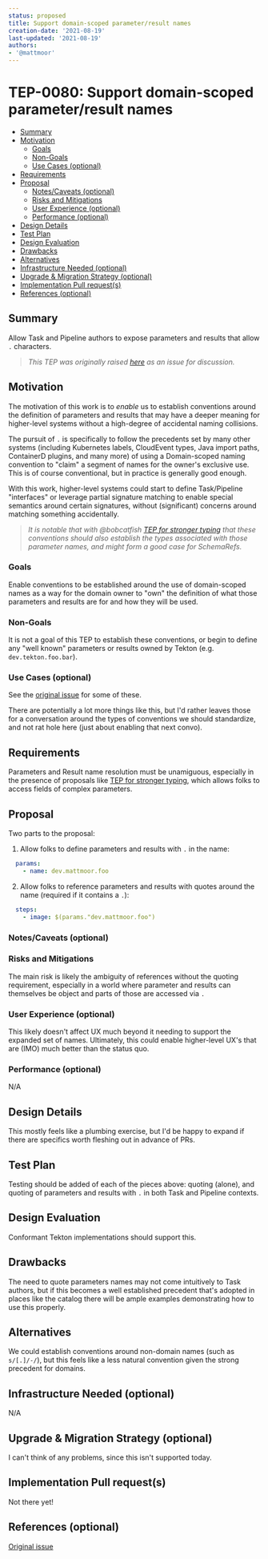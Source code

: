 ```yaml
---
status: proposed
title: Support domain-scoped parameter/result names
creation-date: '2021-08-19'
last-updated: '2021-08-19'
authors:
- '@mattmoor'
---
```


# TEP-0080: Support domain-scoped parameter/result names

<!-- toc -->
- [Summary](#summary)
- [Motivation](#motivation)
  - [Goals](#goals)
  - [Non-Goals](#non-goals)
  - [Use Cases (optional)](#use-cases-optional)
- [Requirements](#requirements)
- [Proposal](#proposal)
  - [Notes/Caveats (optional)](#notescaveats-optional)
  - [Risks and Mitigations](#risks-and-mitigations)
  - [User Experience (optional)](#user-experience-optional)
  - [Performance (optional)](#performance-optional)
- [Design Details](#design-details)
- [Test Plan](#test-plan)
- [Design Evaluation](#design-evaluation)
- [Drawbacks](#drawbacks)
- [Alternatives](#alternatives)
- [Infrastructure Needed (optional)](#infrastructure-needed-optional)
- [Upgrade &amp; Migration Strategy (optional)](#upgrade--migration-strategy-optional)
- [Implementation Pull request(s)](#implementation-pull-request-s)
- [References (optional)](#references-optional)
<!-- /toc -->

## Summary

Allow Task and Pipeline authors to expose parameters and results that allow
`.` characters.

> _This TEP was originally raised [here](https://github.com/tektoncd/pipeline/issues/3590)
as an issue for discussion._

## Motivation

The motivation of this work is to *enable* us to establish conventions around the
definition of parameters and results that may have a deeper meaning for
higher-level systems without a high-degree of accidental naming collisions.

The pursuit of `.` is specifically to follow the precedents set by many other systems
(including Kubernetes labels, CloudEvent types, Java import paths, ContainerD plugins,
and many more) of using a Domain-scoped naming convention to "claim" a segment of
names for the owner's exclusive use.  This is of course conventional, but in practice
is generally good enough.

With this work, higher-level systems could start to define Task/Pipeline "interfaces"
or leverage partial signature matching to enable special semantics around certain
signatures, without (significant) concerns around matching something accidentally.

> _It is notable that with @bobcatfish [TEP for stronger
typing](https://github.com/tektoncd/community/pull/479) that these conventions should
also establish the types associated with those parameter names, and might form a good
case for SchemaRefs._

### Goals

Enable conventions to be established around the use of domain-scoped names as a way
for the domain owner to "own" the definition of what those parameters and results are
for and how they will be used.

### Non-Goals

It is not a goal of this TEP to establish these conventions, or begin to define any
"well known" parameters or results owned by Tekton (e.g. `dev.tekton.foo.bar`).


### Use Cases (optional)

See the [original issue](https://github.com/tektoncd/pipeline/issues/3590) for some
of these.

There are potentially a lot more things like this, but I'd rather leaves those for
a conversation around the types of conventions we should standardize, and not rat hole
here (just about enabling that next convo).

## Requirements

Parameters and Result name resolution must be unamiguous, especially in the presence
of proposals like [TEP for stronger typing](https://github.com/tektoncd/community/pull/479),
which allows folks to access fields of complex parameters.

## Proposal

Two parts to the proposal:

1. Allow folks to define parameters and results with `.` in the name:
```yaml
  params:
    - name: dev.mattmoor.foo
```

2. Allow folks to reference parameters and results with quotes around the name
(required if it contains a `.`):
```yaml
  steps:
    - image: $(params."dev.mattmoor.foo")
```

### Notes/Caveats (optional)

### Risks and Mitigations

The main risk is likely the ambiguity of references without the quoting requirement,
especially in a world where parameter and results can themselves be object and parts
of those are accessed via `.`

### User Experience (optional)

This likely doesn't affect UX much beyond it needing to support the expanded set
of names.  Ultimately, this could enable higher-level UX's that are (IMO) much
better than the status quo.

### Performance (optional)

N/A

## Design Details

This mostly feels like a plumbing exercise, but I'd be happy to expand if there are
specifics worth fleshing out in advance of PRs.

## Test Plan

Testing should be added of each of the pieces above: quoting (alone), and quoting
of parameters and results with `.` in both Task and Pipeline contexts.

## Design Evaluation

Conformant Tekton implementations should support this.

## Drawbacks

The need to quote parameters names may not come intuitively to Task authors, but
if this becomes a well established precedent that's adopted in places like the
catalog there will be ample examples demonstrating how to use this properly.

## Alternatives

We could establish conventions around non-domain names (such as `s/[.]/-/`), but this
feels like a less natural convention given the strong precedent for domains.

## Infrastructure Needed (optional)

N/A

## Upgrade & Migration Strategy (optional)

I can't think of any problems, since this isn't supported today.

## Implementation Pull request(s)

Not there yet!

## References (optional)

[Original issue](https://github.com/tektoncd/pipeline/issues/3590)